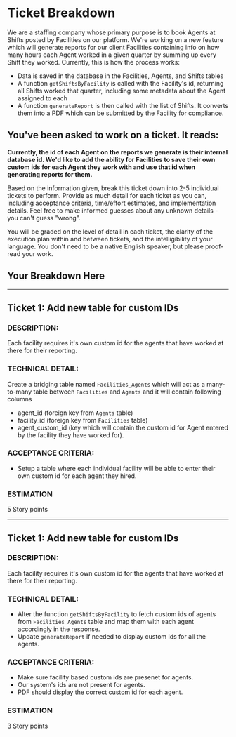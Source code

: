 # Ticket Breakdown
We are a staffing company whose primary purpose is to book Agents at Shifts posted by Facilities on our platform. We're working on a new feature which will generate reports for our client Facilities containing info on how many hours each Agent worked in a given quarter by summing up every Shift they worked. Currently, this is how the process works:

- Data is saved in the database in the Facilities, Agents, and Shifts tables
- A function `getShiftsByFacility` is called with the Facility's id, returning all Shifts worked that quarter, including some metadata about the Agent assigned to each
- A function `generateReport` is then called with the list of Shifts. It converts them into a PDF which can be submitted by the Facility for compliance.

## You've been asked to work on a ticket. It reads:

**Currently, the id of each Agent on the reports we generate is their internal database id. We'd like to add the ability for Facilities to save their own custom ids for each Agent they work with and use that id when generating reports for them.**


Based on the information given, break this ticket down into 2-5 individual tickets to perform. Provide as much detail for each ticket as you can, including acceptance criteria, time/effort estimates, and implementation details. Feel free to make informed guesses about any unknown details - you can't guess "wrong".


You will be graded on the level of detail in each ticket, the clarity of the execution plan within and between tickets, and the intelligibility of your language. You don't need to be a native English speaker, but please proof-read your work.

## Your Breakdown Here
---
## Ticket 1: Add new table for custom IDs
### DESCRIPTION:
Each facility requires it's own custom id for the agents that have worked at there for their reporting.

### TECHNICAL DETAIL:
Create a bridging table named `Facilities_Agents` which will act as a many-to-many table between `Facilities` and `Agents` and it will contain following columns
- agent_id (foreign key from `Agents` table)
- facility_id (foreign key from `Facilities` table)
- agent_custom_id (key which will contain the custom id for Agent entered by the facility they have worked for).

### ACCEPTANCE CRITERIA:
- Setup a table where each individual facility will be able to enter their own custom id for each agent they hired.

### ESTIMATION
5 Story points

---
## Ticket 1: Add new table for custom IDs
### DESCRIPTION:
Each facility requires it's own custom id for the agents that have worked at there for their reporting.

### TECHNICAL DETAIL:
- Alter the function `getShiftsByFacility` to fetch custom ids of agents from `Facilities_Agents` table and map them with each agent accordingly in the response.
- Update `generateReport` if needed to display custom ids for all the agents.

### ACCEPTANCE CRITERIA:
- Make sure facility based custom ids are presenet for agents.
- Our system's ids are not present for agents.
- PDF should display the correct custom id for each agent.

### ESTIMATION
3 Story points